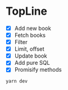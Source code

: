 # TopLine

* [x] Add new book
* [x] Fetch books
* [x] Filter
* [x] Limit, offset
* [x] Update book
* [x] Add pure SQL
* [x] Promisify methods

```bash
yarn dev
```
